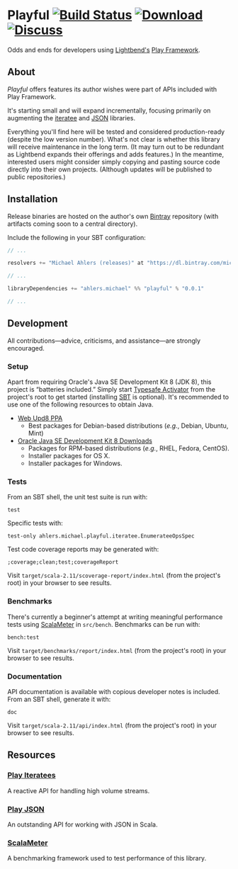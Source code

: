 # Playful [![Build Status](https://travis-ci.org/michaelahlers/michaelahlers-playful.svg?branch=master)](https://travis-ci.org/michaelahlers/michaelahlers-playful) [![Download](https://api.bintray.com/packages/michaelahlers/maven/michaelahlers-playful/images/download.svg) ](https://bintray.com/michaelahlers/maven/michaelahlers-playful/_latestVersion) [![Discuss](https://badges.gitter.im/michaelahlers/michaelahlers-playful.svg)](https://gitter.im/michaelahlers/michaelahlers-playful?utm_source=badge&utm_medium=badge&utm_campaign=pr-badge&utm_content=badge)

Odds and ends for developers using [Lightbend's](http://lightbend.com) [Play Framework](http://playframework.com).

## About

_Playful_ offers features its author wishes were part of APIs included with Play Framework.

It's starting small and will expand incrementally, focusing primarily on augmenting the [iteratee](http://playframework.com/documentation/2.4.x/Iteratees) and [JSON](http://playframework.com/documentation/2.4.x/ScalaJson) libraries.

Everything you'll find here will be tested and considered production-ready (despite the low version number). What's not clear is whether this library will receive maintenance in the long term. (It may turn out to be redundant as Lightbend expands their offerings and adds features.) In the meantime, interested users might consider simply copying and pasting source code directly into their own projects. (Although updates will be published to public repositories.)

## Installation

Release binaries are hosted on the author's own [Bintray](http://bintray.com) repository (with artifacts coming soon to a central directory).

Include the following in your SBT configuration:

```scala
// ...

resolvers += "Michael Ahlers (releases)" at "https://dl.bintray.com/michaelahlers/maven/"

// ...

libraryDependencies += "ahlers.michael" %% "playful" % "0.0.1"

// ...
```

## Development

All contributions&mdash;advice, criticisms, and assistance&mdash;are strongly encouraged.

### Setup

Apart from requiring Oracle's Java SE Development Kit 8 (JDK 8), this project is “batteries included.” Simply start [Typesafe Activator](http://typesafe.com/activator) from the project's root to get started (installing [SBT](http://scala-sbt.org/0.13/tutorial/Setup.html) is optional). It's recommended to use one of the following resources to obtain Java.

- [Web Upd8 PPA](http://webupd8.org/2012/09/install-oracle-java-8-in-ubuntu-via-ppa.html)
  - Best packages for Debian-based distributions (_e.g._, Debian, Ubuntu, Mint)
- [Oracle Java SE Development Kit 8 Downloads](http://oracle.com/technetwork/java/javase/downloads/jdk8-downloads-2133151.html)
  - Packages for RPM-based distributions (_e.g._, RHEL, Fedora, CentOS).
  - Installer packages for OS X.
  - Installer packages for Windows.

### Tests

From an SBT shell, the unit test suite is run with:

```
test
```

Specific tests with:

```
test-only ahlers.michael.playful.iteratee.EnumerateeOpsSpec
```

Test code coverage reports may be generated with:

```
;coverage;clean;test;coverageReport
```

Visit `target/scala-2.11/scoverage-report/index.html` (from the project's root) in your browser to see results.

### Benchmarks

There's currently a beginner's attempt at writing meaningful performance tests using [ScalaMeter](http://scalameter.github.io) in `src/bench`. Benchmarks can be run with:

```
bench:test
```

Visit `target/benchmarks/report/index.html` (from the project's root) in your browser to see results.

### Documentation

API documentation is available with copious developer notes is included. From an SBT shell, generate it with:

```
doc
```

Visit `target/scala-2.11/api/index.html` (from the project's root) in your browser to see results.

## Resources

### [Play Iteratees](http://playframework.com/documentation/2.4.x/Iteratees)

A reactive API for handling high volume streams.

### [Play JSON](http://playframework.com/documentation/2.4.x/ScalaJson)

An outstanding API for working with JSON in Scala.

### [ScalaMeter](http://scalameter.github.io/)

A benchmarking framework used to test performance of this library.
